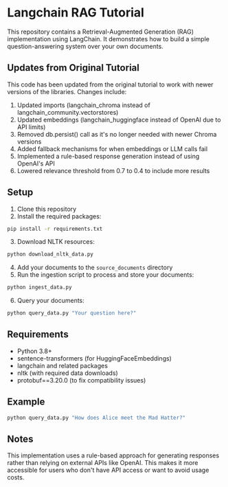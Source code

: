 # Langchain RAG Tutorial

This repository contains a Retrieval-Augmented Generation (RAG) implementation using LangChain. It demonstrates how to build a simple question-answering system over your own documents.

## Updates from Original Tutorial

This code has been updated from the original tutorial to work with newer versions of the libraries. Changes include:

1. Updated imports (langchain_chroma instead of langchain_community.vectorstores)
2. Updated embeddings (langchain_huggingface instead of OpenAI due to API limits)
3. Removed db.persist() call as it's no longer needed with newer Chroma versions
4. Added fallback mechanisms for when embeddings or LLM calls fail
5. Implemented a rule-based response generation instead of using OpenAI's API
6. Lowered relevance threshold from 0.7 to 0.4 to include more results

## Setup

1. Clone this repository
2. Install the required packages:

```bash
pip install -r requirements.txt
```

3. Download NLTK resources:

```bash
python download_nltk_data.py
```

4. Add your documents to the `source_documents` directory
5. Run the ingestion script to process and store your documents:

```bash
python ingest_data.py
```

6. Query your documents:

```bash
python query_data.py "Your question here?"
```

## Requirements

- Python 3.8+
- sentence-transformers (for HuggingFaceEmbeddings)
- langchain and related packages
- nltk (with required data downloads)
- protobuf==3.20.0 (to fix compatibility issues)

## Example

```bash
python query_data.py "How does Alice meet the Mad Hatter?"
```

## Notes

This implementation uses a rule-based approach for generating responses rather than relying on external APIs like OpenAI. This makes it more accessible for users who don't have API access or want to avoid usage costs.
